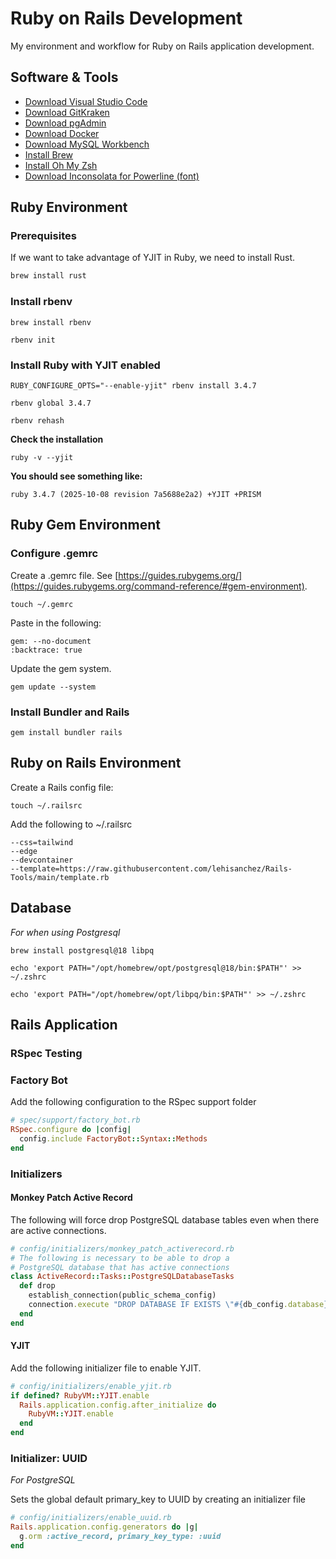 # Ruby on Rails Development

My environment and workflow for Ruby on Rails application development.

## Software & Tools

- [Download Visual Studio Code](https://code.visualstudio.com/download)
- [Download GitKraken](https://www.gitkraken.com/download)
- [Download pgAdmin](https://www.pgadmin.org/download/)
- [Download Docker](https://www.docker.com/products/docker-desktop/)
- [Download MySQL Workbench](https://dev.mysql.com/downloads/workbench/)
- [Install Brew](https://brew.sh/)
- [Install Oh My Zsh](https://ohmyz.sh/)
- [Download Inconsolata for Powerline (font)](https://github.com/powerline/fonts/tree/master/Inconsolata)

## Ruby Environment

### Prerequisites

If we want to take advantage of YJIT in Ruby, we need to install Rust.

```bash
brew install rust
```

### Install rbenv

```shell
brew install rbenv
```

```shell
rbenv init
```

### Install Ruby with YJIT enabled

```shell
RUBY_CONFIGURE_OPTS="--enable-yjit" rbenv install 3.4.7
```

```shell
rbenv global 3.4.7
```

```shell
rbenv rehash
```

**Check the installation**

```shell
ruby -v --yjit
```

**You should see something like:**

```shell
ruby 3.4.7 (2025-10-08 revision 7a5688e2a2) +YJIT +PRISM
```

## Ruby Gem Environment

### Configure .gemrc

Create a .gemrc file. See [https://guides.rubygems.org/](https://guides.rubygems.org/command-reference/#gem-environment).

```shell
touch ~/.gemrc
```

Paste in the following:

```text
gem: --no-document
:backtrace: true
```

Update the gem system.

```shell
gem update --system
```

### Install Bundler and Rails

```shell
gem install bundler rails
```

## Ruby on Rails Environment

Create a Rails config file:

```shell
touch ~/.railsrc
```

Add the following to ~/.railsrc

```text
--css=tailwind
--edge
--devcontainer
--template=https://raw.githubusercontent.com/lehisanchez/Rails-Tools/main/template.rb
```

## Database

_For when using Postgresql_

```shell
brew install postgresql@18 libpq
```

```shell
echo 'export PATH="/opt/homebrew/opt/postgresql@18/bin:$PATH"' >> ~/.zshrc
```

```shell
echo 'export PATH="/opt/homebrew/opt/libpq/bin:$PATH"' >> ~/.zshrc
```

## Rails Application

### RSpec Testing

### Factory Bot

Add the following configuration to the RSpec support folder

```ruby
# spec/support/factory_bot.rb
RSpec.configure do |config|
  config.include FactoryBot::Syntax::Methods
end
```

### Initializers

#### Monkey Patch Active Record

The following will force drop PostgreSQL database tables even when there are active connections.

```ruby
# config/initializers/monkey_patch_activerecord.rb
# The following is necessary to be able to drop a
# PostgreSQL database that has active connections
class ActiveRecord::Tasks::PostgreSQLDatabaseTasks
  def drop
    establish_connection(public_schema_config)
    connection.execute "DROP DATABASE IF EXISTS \"#{db_config.database}\" WITH (FORCE)"
  end
end
```

#### YJIT

Add the following initializer file to enable YJIT.

```ruby
# config/initializers/enable_yjit.rb
if defined? RubyVM::YJIT.enable
  Rails.application.config.after_initialize do
    RubyVM::YJIT.enable
  end
end
```

### Initializer: UUID

_For PostgreSQL_

Sets the global default primary_key to UUID by creating an initializer file

```ruby
# config/initializers/enable_uuid.rb
Rails.application.config.generators do |g|
  g.orm :active_record, primary_key_type: :uuid
end
```
